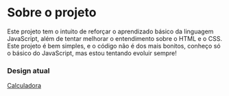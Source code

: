 # Sobre o projeto  
Este projeto tem o intuito de reforçar o aprendizado básico da linguagem JavaScript, além de tentar melhorar o entendimento sobre o HTML e o CSS.  
Este projeto é bem simples, e o código não é dos mais bonitos, conheço só o básico do JavaScript, mas estou tentando evoluir sempre!

### Design atual
[Calculadora](https://github.com/Denis-Lima/calculadora-js-v1/blob/dev/images/Calc.PNG)